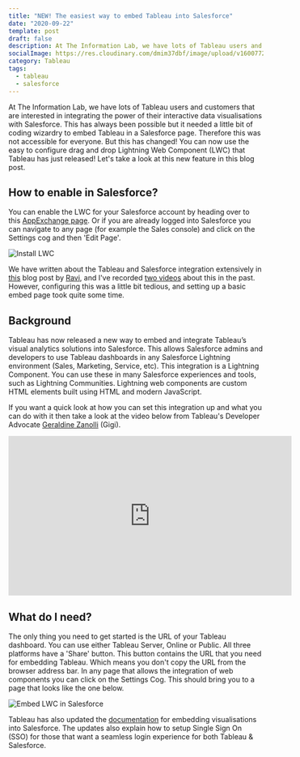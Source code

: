 ```yaml
---
title: "NEW! The easiest way to embed Tableau into Salesforce"
date: "2020-09-22"
template: post
draft: false
description: At The Information Lab, we have lots of Tableau users and customers that are interested in integrating the power of their interactive data visualisations with Salesforce. This has always been possible but it needed a little bit of coding wizardry to embed Tableau in a Salesforce page. Therefore this was not accessible for everyone. But this has changed! You can now use the easy to configure drag and drop Lightning Web Component (LWC) that Tableau has just released! Let's take a look at this new feature in this blog post.
socialImage: https://res.cloudinary.com/dmim37dbf/image/upload/v1600772855/Tableau-LWC/lvcthumnail.png
category: Tableau
tags:
  - tableau
  - salesforce
---
```


At The Information Lab, we have lots of Tableau users and customers that are interested in integrating the power of their interactive data visualisations with Salesforce. This has always been possible but it needed a little bit of coding wizardry to embed Tableau in a Salesforce page. Therefore this was not accessible for everyone. But this has changed! You can now use the easy to configure drag and drop Lightning Web Component (LWC) that Tableau has just released! Let's take a look at this new feature in this blog post.

## How to enable in Salesforce?

You can enable the LWC for your Salesforce account by heading over to this [AppExchange page](https://appexchange.salesforce.com/appxListingDetail?listingId=a0N4V00000GF1cSUAT). Or if you are already logged into Salesforce you can navigate to any page (for example the Sales console) and click on the Settings cog and then 'Edit Page'.

![Install LWC](https://res.cloudinary.com/dmim37dbf/image/upload/v1600762128/Tableau-LWC/installlvc.png)

We have written about the Tableau and Salesforce integration extensively in [this](https://www.theinformationlab.co.uk/2019/10/24/embedding-tableau-into-salesforce-a-guide/) blog post by [Ravi](https://twitter.com/Scribblr_42), and I've recorded [two videos](https://www.theinformationlab.co.uk/2020/03/24/how-to-embed-tableau-dashboards-into-salesforce/) about this in the past. However, configuring this was a little bit tedious, and setting up a basic embed page took quite some time.

## Background

Tableau has now released a new way to embed and integrate Tableau’s visual analytics solutions into Salesforce. This allows Salesforce admins and developers to use Tableau dashboards in any Salesforce Lightning environment (Sales, Marketing, Service, etc). This integration is a Lightning Component. You can use these in many Salesforce experiences and tools, such as Lightning Communities. Lightning web components are custom HTML elements built using HTML and modern JavaScript.

If you want a quick look at how you can set this integration up and what you can do with it then take a look at the video below from Tableau's Developer Advocate [Geraldine Zanolli](https://twitter.com/illonage) (Gigi).

<center>
<iframe width="560" height="315" src="https://www.youtube.com/embed/BliG1NbNg0w" frameborder="0" allow="accelerometer; autoplay; encrypted-media; gyroscope; picture-in-picture" allowfullscreen></iframe>
</center>

## What do I need?

The only thing you need to get started is the URL of your Tableau dashboard. You can use either Tableau Server, Online or Public. All three platforms have a 'Share' button. This button contains the URL that you need for embedding Tableau. Which means you don't copy the URL from the browser address bar. In any page that allows the integration of web components you can click on the Settings Cog. This should bring you to a page that looks like the one below.

![Embed LWC in Salesforce](https://res.cloudinary.com/dmim37dbf/image/upload/v1600443387/Tableau-LWC/embed-lwc.png)

Tableau has also updated the [documentation](https://help.tableau.com/current/pro/desktop/en-us/embed_ex_lwc.htm) for embedding visualisations into Salesforce. The updates also explain how to setup Single Sign On (SSO) for those that want a seamless login experience for both Tableau & Salesforce.

